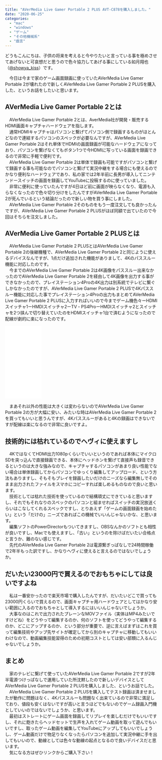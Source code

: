 ```yaml
---
title: "AVerMedia Live Gamer Portable 2 PLUS AVT-C878を購入しました。"
date: "2020-06-25"
categories: 
  - "mac"
  - "windows"
  - "ゲーム"
  - "その他機械系"
  - "戯言"
---
```


どうもこんにちは、子供の将来を考えると今やりたいと言っている事を極めさせてあげないと可哀想だと思うので色々協力してあげる事にしている如月翔也（[@showya\_kiss](http://twitter.com/showya_kiss)）です。  
  
　今日は今まで家のゲーム画面録画に使っていたAVerMedia Live Gamer Portable 2が壊れたので新しくAVerMedia Live Gamer Portable 2 PLUSを購入した、というお話をしたいと思います。  

## AVerMedia Live Gamer Portable 2とは

　AVerMedia Live Gamer Portable 2とは、AverMedia社が開発・販売するHDMI画面キャプチャハードウェアを指します。  
　通常HDMIキャプチャはパソコンと繋げてパソコン側で録画するものがほとんどなので連結するパソコンのスペックが必要なんですが、AVerMedia Live Gamer Portable 2はそれ単体でHDMIの画面録画が可能なハードウェアになっており、パソコンを繋げなくてもボタン1つで今HDMIに写っている画面を録画できるので非常に手軽で便利です。  
　AVerMedia Live Gamer Portable 2は単体で録画も可能ですがパソコンと繋げて録画する事も可能なのでパソコンと繋げて実況中継をする場合にも使えるのでかなり便利なハードウェアであり、私の家では2年半前に長男が導入してニンテンドースイッチの画面を録画してYouTubeに投稿するのに使っていました。  
　非常に便利に使っていたんですが4日ほど前に画面が映らなくなり、電源も入らなくなったので色々切り分けをしたんですがAVerMedia Live Gamer Portable 2が死んでいるという結論だったので新しい物を買う事にしました。  
　AVerMedia Live Gamer Portable 2そのものをもう一度注文しても良かったんですが、AVerMedia Live Gamer Portable 2 PLUSがほぼ同額で出ていたので今回はそちらを注文しました。  

## AVerMedia Live Gamer Portable 2 PLUSとは

　AVerMedia Live Gamer Portable 2 PLUSとはAVerMedia Live Gamer Portable 2の後継機種で、AVerMedia Live Gamer Portable 2と同じように使えるデバイスなんですが、1点だけ追加された機能がありまして、4Kのパススルー機能に対応したのです。  
　今までのAVerMedia Live Gamer Portable 2は4K画像をパススルー出来なかったのでAVerMedia Live Gamer Portable 2を経由して4K画像を出力する事ができなかったので、プレイステーション4Proの4K出力は別系統でテレビに繋ぐしかなかったのですが、AVerMedia Live Gamer Portable 2 PLUSで4Kパススルー機能に対応した事でプレイステーション4Proの出力もまとめてAVerMedia Live Gamer Portable 2 PLUSに入力すればいいので今までゲーム機色々ーHDMIスイッチャ1ーHMDIスイッチャ2ーTV・PS4ProーHMDIスイッチャ2とスイッチャを2つ挟んで切り替えていたのをHDMIスイッチャ1台で済むようになったので配線が劇的に楽になったのです。  

<iframe style="width:120px;height:240px;" marginwidth="0" marginheight="0" scrolling="no" frameborder="0" src="//rcm-fe.amazon-adsystem.com/e/cm?lt1=_blank&amp;bc1=000000&amp;IS2=1&amp;bg1=FFFFFF&amp;fc1=000000&amp;lc1=0000FF&amp;t=dtribe-22&amp;o=9&amp;p=8&amp;l=as4&amp;m=amazon&amp;f=ifr&amp;ref=as_ss_li_til&amp;asins=B07C2ZYHF5&amp;linkId=85fbde8df6f23569e42341e732bbd4cd"></iframe>

  

　まあそれ以外の性能は大きくは変わらないのでAVerMedia Live Gamer Portable 2の方が大幅に安い、みたいな時はAVerMedia Live Gamer Portable 2を買ってもいいと思うんですが、4Kパススルーがあると4Kの録画はできないですが配線は楽になるので非常に良いですよ。  

## 技術的には枯れているのでヘヴィに使えますし

　4KではなくてHDMI出力1080pくらいでいいというのであれば本体にマイクロSDを突っ込んで直接録画できる、本体にヘッドホンを繋げて直接声も録音できるというのは大きな強みなので、キャプチャするパソコンがあまり良い性能でない場合は単体録画してからパソコンでゆっくり編集してアップロード、という方法もありますし、そもそもプレイを録画したいだけのニーズなら編集無しでそのまま出力されたファイルをスマホにコピーすれば楽しめるものなので良いと思います。  
　技術としては枯れた技術を使っているので結構頑丈にできていると思いますし、それでもそれなりのスペックのパソコンと組ませればスイッチの実況放送くらいはこなしてくれるスペックですし、とりあえず「ゲームの画面録画を始めたい」という「だけの」ニーズであればこの機械でいいんじゃないかな、と思います。  
　編集ソフトのPowerDirectorもついてきますし、OBSなんかのソフトとも相性が良いですし、Macでも使えますし、「古い」というのを除けばだいたい合格点と言うか、難のない感じです。  
　先代のAVerMedia Live Gamer Portable 2は電源繋ぎっぱなしで24時間稼働で2年半もった訳ですし、かなりヘヴィに使えると言えるのではないでしょうか。  

## だいたい23000円で買えるのでおもちゃにしては良いですよね

　私は一番安かったので楽天市場で購入したんですが、だいたいどこで買っても23000円くらいで買えるので、画面キャプチャ用ハードウェアとしてはかなり安い範囲に入るのでおもちゃとして導入するにはいいんじゃないでしょうか。  
　大事なのはこれで出力されたプレーンなMOVファイル（実体はMP4みたいですけどね）をどうやって編集するのか、何のソフトを使ってどうやって編集するのか、どこにアップするのか、という部分が重要で、逆に言えばまずはこれを買って編集技術やアップ先サイトが確定してから別のキャプチャに移動してもいいわけなので、動画編集技能習得のための初期コストとしては安い部類に入るんじゃないでしょうか。  

## まとめ

　家のテレビに繋げて使っていたAVerMedia Live Gamer Portable 2ですが2年半電源つけっぱなしで運用していた所沈黙したので新しいデバイスとしてAVerMedia Live Gamer Portable 2 PLUSを購入しました、というお話でした。  
　AVerMedia Live Gamer Portable 2 PLUSを購入してテスト録画は済ませましたが動作に問題はなく、4Kパススルーも問題なく出来ているので非常に満足しており、値段も安くはないですが高いと言うほどでもないのでゲーム録画入門機としていいのではないでしょうか、と思います。  
　最初はストレートにゲーム画面を録画してリプレイを楽しむだけでもいいですし、それに飽きたらヘッドセットで生声を入れてゲーム動画を取って遊んでもいいですし、取ったゲーム動画を編集してYouTubeにアップしてもいいでしょうし、ゲーム動画だけで物足りなくなったらパソコンを追加して実況中継に手を出してもいいので、動線としては色々な動線の起点となるので良いデバイスだと思います。  
　気になる方はぜひリンクからご購入下さい！
